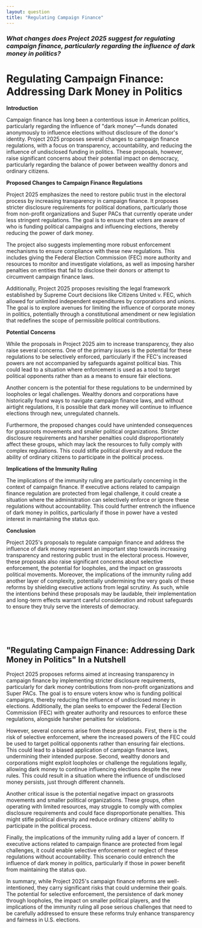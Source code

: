 ```yaml
---
layout: question
title: "Regulating Campaign Finance"
---
```


### *What changes does Project 2025 suggest for regulating campaign finance, particularly regarding the influence of dark money in politics?*


# Regulating Campaign Finance: Addressing Dark Money in Politics

**Introduction**

Campaign finance has long been a contentious issue in American politics, particularly regarding the influence of "dark money"—funds donated anonymously to influence elections without disclosure of the donor's identity. Project 2025 proposes several changes to campaign finance regulations, with a focus on transparency, accountability, and reducing the influence of undisclosed funding in politics. These proposals, however, raise significant concerns about their potential impact on democracy, particularly regarding the balance of power between wealthy donors and ordinary citizens.

**Proposed Changes to Campaign Finance Regulations**

Project 2025 emphasizes the need to restore public trust in the electoral process by increasing transparency in campaign finance. It proposes stricter disclosure requirements for political donations, particularly those from non-profit organizations and Super PACs that currently operate under less stringent regulations. The goal is to ensure that voters are aware of who is funding political campaigns and influencing elections, thereby reducing the power of dark money.

The project also suggests implementing more robust enforcement mechanisms to ensure compliance with these new regulations. This includes giving the Federal Election Commission (FEC) more authority and resources to monitor and investigate violations, as well as imposing harsher penalties on entities that fail to disclose their donors or attempt to circumvent campaign finance laws.

Additionally, Project 2025 proposes revisiting the legal framework established by Supreme Court decisions like Citizens United v. FEC, which allowed for unlimited independent expenditures by corporations and unions. The goal is to explore avenues for limiting the influence of corporate money in politics, potentially through a constitutional amendment or new legislation that redefines the scope of permissible political contributions.

**Potential Concerns**

While the proposals in Project 2025 aim to increase transparency, they also raise several concerns. One of the primary issues is the potential for these regulations to be selectively enforced, particularly if the FEC's increased powers are not accompanied by safeguards against political bias. This could lead to a situation where enforcement is used as a tool to target political opponents rather than as a means to ensure fair elections.

Another concern is the potential for these regulations to be undermined by loopholes or legal challenges. Wealthy donors and corporations have historically found ways to navigate campaign finance laws, and without airtight regulations, it is possible that dark money will continue to influence elections through new, unregulated channels.

Furthermore, the proposed changes could have unintended consequences for grassroots movements and smaller political organizations. Stricter disclosure requirements and harsher penalties could disproportionately affect these groups, which may lack the resources to fully comply with complex regulations. This could stifle political diversity and reduce the ability of ordinary citizens to participate in the political process.

**Implications of the Immunity Ruling**

The implications of the immunity ruling are particularly concerning in the context of campaign finance. If executive actions related to campaign finance regulation are protected from legal challenge, it could create a situation where the administration can selectively enforce or ignore these regulations without accountability. This could further entrench the influence of dark money in politics, particularly if those in power have a vested interest in maintaining the status quo.

**Conclusion**

Project 2025's proposals to regulate campaign finance and address the influence of dark money represent an important step towards increasing transparency and restoring public trust in the electoral process. However, these proposals also raise significant concerns about selective enforcement, the potential for loopholes, and the impact on grassroots political movements. Moreover, the implications of the immunity ruling add another layer of complexity, potentially undermining the very goals of these reforms by shielding executive actions from legal scrutiny. As such, while the intentions behind these proposals may be laudable, their implementation and long-term effects warrant careful consideration and robust safeguards to ensure they truly serve the interests of democracy.

<br><br><br>

## <span id="nutshell">"Regulating Campaign Finance: Addressing Dark Money in Politics" In a Nutshell</span>

Project 2025 proposes reforms aimed at increasing transparency in campaign finance by implementing stricter disclosure requirements, particularly for dark money contributions from non-profit organizations and Super PACs. The goal is to ensure voters know who is funding political campaigns, thereby reducing the influence of undisclosed money in elections. Additionally, the plan seeks to empower the Federal Election Commission (FEC) with greater authority and resources to enforce these regulations, alongside harsher penalties for violations.

However, several concerns arise from these proposals. First, there is the risk of selective enforcement, where the increased powers of the FEC could be used to target political opponents rather than ensuring fair elections. This could lead to a biased application of campaign finance laws, undermining their intended purpose. Second, wealthy donors and corporations might exploit loopholes or challenge the regulations legally, allowing dark money to continue influencing elections despite the new rules. This could result in a situation where the influence of undisclosed money persists, just through different channels.

Another critical issue is the potential negative impact on grassroots movements and smaller political organizations. These groups, often operating with limited resources, may struggle to comply with complex disclosure requirements and could face disproportionate penalties. This might stifle political diversity and reduce ordinary citizens' ability to participate in the political process.

Finally, the implications of the immunity ruling add a layer of concern. If executive actions related to campaign finance are protected from legal challenges, it could enable selective enforcement or neglect of these regulations without accountability. This scenario could entrench the influence of dark money in politics, particularly if those in power benefit from maintaining the status quo.

In summary, while Project 2025's campaign finance reforms are well-intentioned, they carry significant risks that could undermine their goals. The potential for selective enforcement, the persistence of dark money through loopholes, the impact on smaller political players, and the implications of the immunity ruling all pose serious challenges that need to be carefully addressed to ensure these reforms truly enhance transparency and fairness in U.S. elections.
